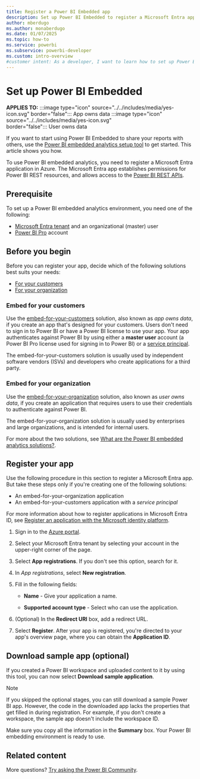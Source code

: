 ```yaml
---
title: Register a Power BI Embedded app
description: Set up Power BI Embedded to register a Microsoft Entra app, create a workspace, import content, grant permissions.
author: mberdugo
ms.author: monaberdugo
ms.date: 01/07/2025
ms.topic: how-to
ms.service: powerbi
ms.subservice: powerbi-developer
ms.custom: intro-overview
#customer intent: As a developer, I want to learn how to set up Power BI Embedded so that I can share my reports with others.
---
```


# Set up Power BI Embedded

**APPLIES TO:** :::image type="icon" source="../../includes/media/yes-icon.svg" border="false":::&nbsp;App&nbsp;owns&nbsp;data :::image type="icon" source="../../includes/media/yes-icon.svg" border="false":::&nbsp;User&nbsp;owns&nbsp;data

If you want to start using Power BI Embedded to share your reports with others, use the [Power BI embedded analytics setup tool](https://app.powerbi.com/embedsetup) to get started. This article shows you how.

To use Power BI embedded analytics, you need to register a Microsoft Entra application in Azure. The Microsoft Entra app establishes permissions for Power BI REST resources, and allows access to the [Power BI REST APIs](/rest/api/power-bi/).

## Prerequisite

To set up a Power BI embedded analytics environment, you need one of the following:

* [Microsoft Entra tenant](./create-an-azure-active-directory-tenant.md) and an organizational (master) user
* [Power BI Pro](https://powerbi.microsoft.com/power-bi-pro/) account

## Before you begin

Before you can register your app, decide which of the following solutions best suits your needs:

* [For your customers](#embed-for-your-customers)
* [For your organization](#embed-for-your-organization)

### Embed for your customers

Use the [embed-for-your-customers](embed-sample-for-customers.md) solution, also known as *app owns data*, if you create an app that's designed for your customers. Users don't need to sign in to Power BI or have a Power BI license to use your app. Your app authenticates against Power BI by using either a **master user** account (a Power BI Pro license used for signing in to Power BI) or a [service principal](embed-service-principal.md).

The embed-for-your-customers solution is usually used by independent software vendors (ISVs) and developers who create applications for a third party.

### Embed for your organization

Use the [embed-for-your-organization](embed-sample-for-your-organization.md) solution, also known as *user owns data*, if you create an application that requires users to use their credentials to authenticate against Power BI.

The embed-for-your-organization solution is usually used by enterprises and large organizations, and is intended for internal users.

For more about the two solutions, see [What are the Power BI embedded analytics solutions?](embedded-analytics-power-bi.md#what-are-the-power-bi-embedded-analytics-solutions).

## Register your app

Use the following procedure in this section to register a Microsoft Entra app. But take these steps only if you're creating one of the following solutions:

* An embed-for-your-organization application
* An embed-for-your-customers application with a *service principal*

For more information about how to register applications in Microsoft Entra ID, see [Register an application with the Microsoft identity platform](/azure/active-directory/develop/quickstart-register-app).

1. Sign in to the [Azure portal](https://portal.azure.com).

1. Select your Microsoft Entra tenant by selecting your account in the upper-right corner of the page.

1. Select **App registrations**. If you don't see this option, search for it.

1. In *App registrations*, select **New registration**.

1. Fill in the following fields:

   * **Name** - Give your application a name.

   * **Supported account type** - Select who can use the application.

1. (Optional) In the **Redirect URI** box, add a redirect URL.

1. Select **Register**. After your app is registered, you're directed to your app's overview page, where you can obtain the **Application ID**.

## Download sample app (optional)

If you created a Power BI workspace and uploaded content to it by using this tool, you can now select **Download sample application**.

>[!NOTE]
>If you skipped the optional stages, you can still download a sample Power BI app. However, the code in the downloaded app lacks the properties that get filled in during registration. For example, if you don't create a workspace, the sample app doesn't include the workspace ID.

Make sure you copy all the information in the **Summary** box. Your Power BI embedding environment is ready to use.

## Related content

More questions? [Try asking the Power BI Community](https://community.powerbi.com/).
